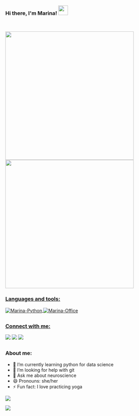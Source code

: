 ### Hi there, I'm Marina! <img src="https://c.tenor.com/DcDYpWonGbIAAAAi/budding-pop-cute.gif" width="30px">

 <div style="display: inline_block"><br>
    
<a href="https://github.com/MarinaTaques">
<p align="left">
<img width="400em" src="https://github-readme-stats.vercel.app/api?username=MarinaTaques&show_icons=true&theme=dracula&include_all_commits=true&count_private=true"/>
<img width="400em" src="https://github-readme-stats.vercel.app/api/top-langs/?username=MarinaTaques&layout=compact&langs_count=7&theme=dracula"/>
</p>
</div>
  
   ### Languages and tools: 
  <img align="center" alt="Marina-Python" src="https://img.shields.io/badge/Python-14354C?style=for-the-badge&logo=python&logoColor=white">
  <img align="center" alt="Marina-Office" src="https://img.shields.io/badge/Microsoft_Office-D83B01?style=for-the-badge&logo=microsoft-office&logoColor=white">
 
                                                                                                                                                    
</div>  
  
  ##

    
   ### Connect with me:   
  <a href="https://instagram.com/nina_moyses" target="_blank"><img src="https://img.shields.io/badge/-Instagram-%23E4405F?style=for-the-badge&logo=instagram&logoColor=white" target="_blank"></a> 
  <a href = "mailto:marinataques27@gmail.com"><img src="https://img.shields.io/badge/-Gmail-%23333?style=for-the-badge&logo=gmail&logoColor=white" target="_blank"></a>
  <a href="https://www.linkedin.com/in/marina-t-moyses-97865a212/" target="_blank"><img src="https://img.shields.io/badge/-LinkedIn-%230077B5?style=for-the-badge&logo=linkedin&logoColor=white" target="_blank"></a> 

</div>  
 
 ##
  
   ### About me:   
- 🌱 I’m currently learning python for data science 
- 🤔 I’m looking for help with git
- 💬 Ask me about neuroscience
- 😄 Pronouns: she/her
- ⚡ Fun fact: I love practicing yoga

 <img src="https://media-exp1.licdn.com/dms/image/C4E16AQE82QlJP7APvQ/profile-displaybackgroundimage-shrink_200_800/0/1624511684176?e=1645660800&v=beta&t=uTcLJnXTlK2YrcLuAZk4E5VCUEUvTlOQ-J7FdTi_-6s">
 
 ![](https://komarev.com/ghpvc/?username=MarinaTaques&color=lightgrey)
